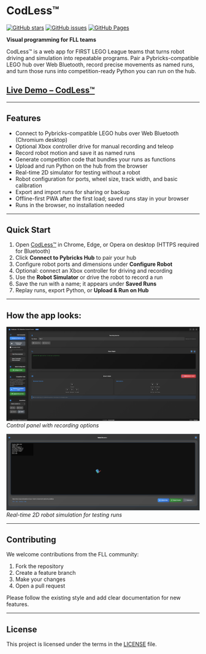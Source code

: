# CodLess™

[![GitHub stars](https://img.shields.io/github/stars/rani367/CodLess?style=social)](https://github.com/rani367/CodLess)
[![GitHub issues](https://img.shields.io/github/issues/rani367/CodLess)](https://github.com/rani367/CodLess/issues)
[![GitHub Pages](https://img.shields.io/badge/GitHub%20Pages-deployed-brightgreen)](https://rani367.github.io/CodLess/)

**Visual programming for FLL teams**

CodLess™ is a web app for FIRST LEGO League teams that turns robot driving and simulation into repeatable programs. Pair a Pybricks-compatible LEGO hub over Web Bluetooth, record precise movements as named runs, and turn those runs into competition-ready Python you can run on the hub.

## [Live Demo – CodLess™](https://rani367.github.io/CodLess/)

---

## Features

- Connect to Pybricks-compatible LEGO hubs over Web Bluetooth (Chromium desktop)
- Optional Xbox controller drive for manual recording and teleop
- Record robot motion and save it as named runs
- Generate competition code that bundles your runs as functions
- Upload and run Python on the hub from the browser
- Real-time 2D simulator for testing without a robot
- Robot configuration for ports, wheel size, track width, and basic calibration
- Export and import runs for sharing or backup
- Offline-first PWA after the first load; saved runs stay in your browser
- Runs in the browser, no installation needed

---

## Quick Start

1. Open [CodLess™](https://rani367.github.io/CodLess/) in Chrome, Edge, or Opera on desktop (HTTPS required for Bluetooth)
2. Click **Connect to Pybricks Hub** to pair your hub
3. Configure robot ports and dimensions under **Configure Robot**
4. Optional: connect an Xbox controller for driving and recording
5. Use the **Robot Simulator** or drive the robot to record a run
6. Save the run with a name; it appears under **Saved Runs**
7. Replay runs, export Python, or **Upload & Run on Hub**

---

## How the app looks:

![Main Interface](screenshots/main-interface.png)  
*Control panel with recording options*

![2D Simulation](screenshots/robot-simulator.png)  
*Real-time 2D robot simulation for testing runs*

---

## Contributing

We welcome contributions from the FLL community:

1. Fork the repository
2. Create a feature branch
3. Make your changes
4. Open a pull request

Please follow the existing style and add clear documentation for new features.

---

## License

This project is licensed under the terms in the [LICENSE](LICENSE) file.
